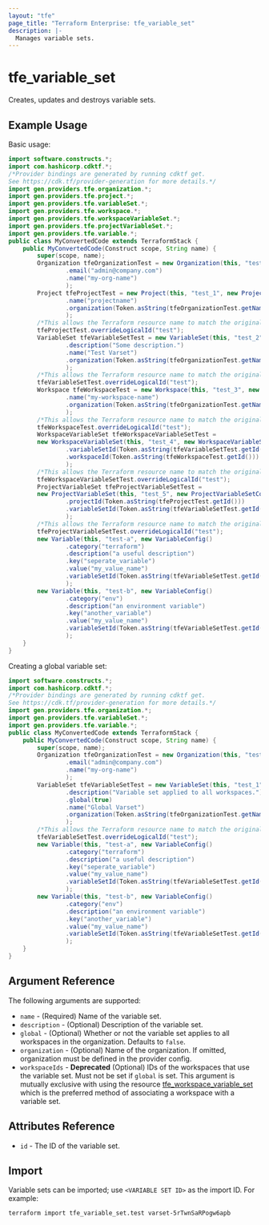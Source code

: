 ```yaml
---
layout: "tfe"
page_title: "Terraform Enterprise: tfe_variable_set"
description: |-
  Manages variable sets.
---
```


# tfe_variable_set

Creates, updates and destroys variable sets.

## Example Usage

Basic usage:

```java
import software.constructs.*;
import com.hashicorp.cdktf.*;
/*Provider bindings are generated by running cdktf get.
See https://cdk.tf/provider-generation for more details.*/
import gen.providers.tfe.organization.*;
import gen.providers.tfe.project.*;
import gen.providers.tfe.variableSet.*;
import gen.providers.tfe.workspace.*;
import gen.providers.tfe.workspaceVariableSet.*;
import gen.providers.tfe.projectVariableSet.*;
import gen.providers.tfe.variable.*;
public class MyConvertedCode extends TerraformStack {
    public MyConvertedCode(Construct scope, String name) {
        super(scope, name);
        Organization tfeOrganizationTest = new Organization(this, "test", new OrganizationConfig()
                .email("admin@company.com")
                .name("my-org-name")
                );
        Project tfeProjectTest = new Project(this, "test_1", new ProjectConfig()
                .name("projectname")
                .organization(Token.asString(tfeOrganizationTest.getName()))
                );
        /*This allows the Terraform resource name to match the original name. You can remove the call if you don't need them to match.*/
        tfeProjectTest.overrideLogicalId("test");
        VariableSet tfeVariableSetTest = new VariableSet(this, "test_2", new VariableSetConfig()
                .description("Some description.")
                .name("Test Varset")
                .organization(Token.asString(tfeOrganizationTest.getName()))
                );
        /*This allows the Terraform resource name to match the original name. You can remove the call if you don't need them to match.*/
        tfeVariableSetTest.overrideLogicalId("test");
        Workspace tfeWorkspaceTest = new Workspace(this, "test_3", new WorkspaceConfig()
                .name("my-workspace-name")
                .organization(Token.asString(tfeOrganizationTest.getName()))
                );
        /*This allows the Terraform resource name to match the original name. You can remove the call if you don't need them to match.*/
        tfeWorkspaceTest.overrideLogicalId("test");
        WorkspaceVariableSet tfeWorkspaceVariableSetTest =
        new WorkspaceVariableSet(this, "test_4", new WorkspaceVariableSetConfig()
                .variableSetId(Token.asString(tfeVariableSetTest.getId()))
                .workspaceId(Token.asString(tfeWorkspaceTest.getId()))
                );
        /*This allows the Terraform resource name to match the original name. You can remove the call if you don't need them to match.*/
        tfeWorkspaceVariableSetTest.overrideLogicalId("test");
        ProjectVariableSet tfeProjectVariableSetTest =
        new ProjectVariableSet(this, "test_5", new ProjectVariableSetConfig()
                .projectId(Token.asString(tfeProjectTest.getId()))
                .variableSetId(Token.asString(tfeVariableSetTest.getId()))
                );
        /*This allows the Terraform resource name to match the original name. You can remove the call if you don't need them to match.*/
        tfeProjectVariableSetTest.overrideLogicalId("test");
        new Variable(this, "test-a", new VariableConfig()
                .category("terraform")
                .description("a useful description")
                .key("seperate_variable")
                .value("my_value_name")
                .variableSetId(Token.asString(tfeVariableSetTest.getId()))
                );
        new Variable(this, "test-b", new VariableConfig()
                .category("env")
                .description("an environment variable")
                .key("another_variable")
                .value("my_value_name")
                .variableSetId(Token.asString(tfeVariableSetTest.getId()))
                );
    }
}
```

Creating a global variable set:

```java
import software.constructs.*;
import com.hashicorp.cdktf.*;
/*Provider bindings are generated by running cdktf get.
See https://cdk.tf/provider-generation for more details.*/
import gen.providers.tfe.organization.*;
import gen.providers.tfe.variableSet.*;
import gen.providers.tfe.variable.*;
public class MyConvertedCode extends TerraformStack {
    public MyConvertedCode(Construct scope, String name) {
        super(scope, name);
        Organization tfeOrganizationTest = new Organization(this, "test", new OrganizationConfig()
                .email("admin@company.com")
                .name("my-org-name")
                );
        VariableSet tfeVariableSetTest = new VariableSet(this, "test_1", new VariableSetConfig()
                .description("Variable set applied to all workspaces.")
                .global(true)
                .name("Global Varset")
                .organization(Token.asString(tfeOrganizationTest.getName()))
                );
        /*This allows the Terraform resource name to match the original name. You can remove the call if you don't need them to match.*/
        tfeVariableSetTest.overrideLogicalId("test");
        new Variable(this, "test-a", new VariableConfig()
                .category("terraform")
                .description("a useful description")
                .key("seperate_variable")
                .value("my_value_name")
                .variableSetId(Token.asString(tfeVariableSetTest.getId()))
                );
        new Variable(this, "test-b", new VariableConfig()
                .category("env")
                .description("an environment variable")
                .key("another_variable")
                .value("my_value_name")
                .variableSetId(Token.asString(tfeVariableSetTest.getId()))
                );
    }
}
```

## Argument Reference

The following arguments are supported:

* `name` - (Required) Name of the variable set.
* `description` - (Optional) Description of the variable set.
* `global` - (Optional) Whether or not the variable set applies to all workspaces in the organization. Defaults to `false`.
* `organization` - (Optional) Name of the organization. If omitted, organization must be defined in the provider config.
* `workspaceIds` - **Deprecated** (Optional) IDs of the workspaces that use the variable set.
  Must not be set if `global` is set. This argument is mutually exclusive with using the resource
  [tfe_workspace_variable_set](workspace_variable_set.html) which is the preferred method of associating a workspace
  with a variable set.

## Attributes Reference

* `id` - The ID of the variable set.

## Import

Variable sets can be imported; use `<VARIABLE SET ID>` as the import ID. For example:

```shell
terraform import tfe_variable_set.test varset-5rTwnSaRPogw6apb
```

<!-- cache-key: cdktf-0.17.0-pre.15 input-f7d62718eed35f26440fb694022ebdc09326a9d03b988efb8a3c149eb3b94b1a -->